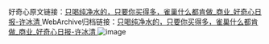 好奇心原文链接：[只喝纯净水的，只要你买得多，雀巢什么都肯做_商业_好奇心日报-许冰清 ](https://www.qdaily.com/articles/9973.html)
WebArchive归档链接：[只喝纯净水的，只要你买得多，雀巢什么都肯做_商业_好奇心日报-许冰清 ](http://web.archive.org/web/20190623155342/https://www.qdaily.com/articles/9973.html)
![image](http://ww3.sinaimg.cn/large/007d5XDply1g3vhezu8cvj30u02lb4ng)
